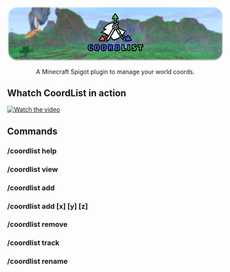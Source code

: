 <p align="center"><img src="https://github.com/Sara01-s/CoordList/blob/main/CoordListLogo.png"/></p>
<p align="center">A Minecraft Spigot plugin to manage your world coords.</p>

## Whatch CoordList in action
[![Watch the video](https://img.youtube.com/vi/ukuYi2r6qaE/maxresdefault.jpg)](https://youtu.be/ukuYi2r6qaE)

## Commands
### /coordlist help
### /coordlist view
### /coordlist add <coord name>
### /coordlist add <coord name> [x] [y] [z]
### /coordlist remove <coord name>
### /coordlist track <coord name>
### /coordlist rename <coord name> <new name>
